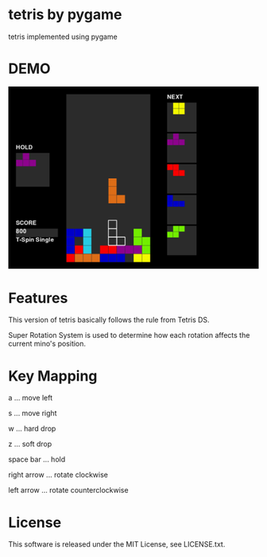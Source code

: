 # tetris by pygame
tetris implemented using pygame


# DEMO
![Image of Demo Play](https://github.com/froprintoai/tetris/blob/master/demo.png?raw=true)
 
# Features
This version of tetris basically follows the rule from Tetris DS.

Super Rotation System is used to determine how each rotation affects the current mino's position. 
 
 
# Key Mapping

a ... move left

s ... move right

w ... hard drop

z ... soft drop

space bar ... hold

right arrow ... rotate clockwise

left arrow ... rotate counterclockwise
  
# License
This software is released under the MIT License, see LICENSE.txt.
